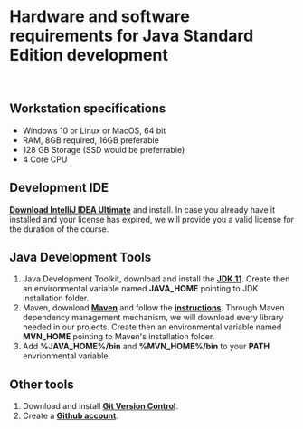 # Hardware and software requirements for Java Standard Edition development
&nbsp;
&nbsp;

## Workstation specifications
- Windows 10 or Linux or MacOS, 64 bit
- RAM, 8GB required, 16GB preferable
- 128 GB Storage (SSD would be preferrable)
- 4 Core CPU

## Development IDE
**[Download IntelliJ IDEA Ultimate](https://www.jetbrains.com/idea/download/#section=windows)** and install. In case you already have it installed and your license has expired, we will provide you a valid license for the duration of the course.

## Java Development Tools
1. Java Development Toolkit, download and install the **[JDK 11](https://adoptium.net/)**. Create then an environmental variable named **JAVA_HOME** pointing to JDK installation folder.
2. Maven, download **[Maven](https://maven.apache.org/download.cgi)** and follow the **[instructions](https://maven.apache.org/install.html)**. Through Maven dependency management mechanism, we will download every library needed in our projects.  Create then an environmental variable named **MVN_HOME** pointing to Maven's installation folder.
3. Add **%JAVA_HOME%/bin** and **%MVN_HOME%/bin** to your **PATH** envrionmental variable.

## Other tools
1. Download and install **[Git Version Control](https://git-scm.com/downloads)**.
2. Create a **[Github account](https://github.com/join)**.


